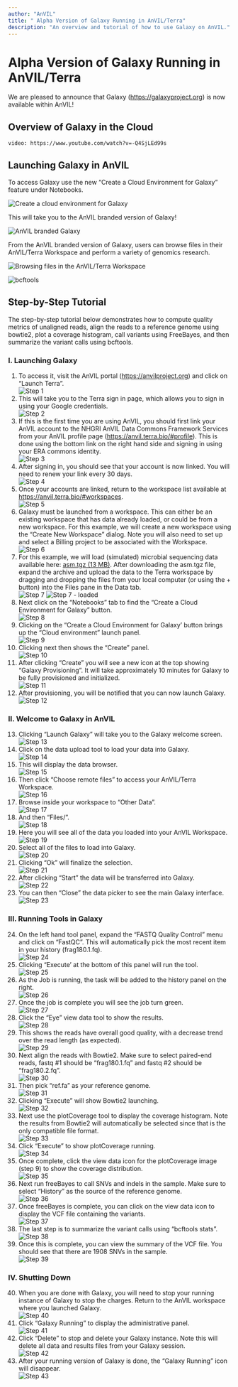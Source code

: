 ```yaml
---
author: "AnVIL"
title: " Alpha Version of Galaxy Running in AnVIL/Terra"
description: "An overview and tutorial of how to use Galaxy on AnVIL."
---
```


# Alpha Version of Galaxy Running in AnVIL/Terra

We are pleased to announce that Galaxy (<https://galaxyproject.org>) is now available within AnVIL! 

## Overview of Galaxy in the Cloud

`video: https://www.youtube.com/watch?v=-Q4SjLEd99s`

## Launching Galaxy in AnVIL

To access Galaxy use the new “Create a Cloud Environment for Galaxy” feature under Notebooks.

![Create a cloud environment for Galaxy](../_images/getting-started/galaxy-cloud-environment-create.png)



This will take you to the AnVIL branded version of Galaxy!

![AnVIL branded Galaxy](../_images/getting-started/galaxy-anvil-branded-galaxy.png)

From the AnVIL branded version of Galaxy, users can browse files in their AnVIL/Terra Workspace and perform a variety of genomics research.

![Browsing files in the AnVIL/Terra Workspace](../_images/getting-started/galaxy-browsing-files.png)

![bcftools](../_images/getting-started/galaxy-bcf-tools.png)

## Step-by-Step Tutorial
The step-by-step tutorial below demonstrates how to compute quality metrics of unaligned reads, align the reads to a reference genome using bowtie2, plot a coverage histogram, call variants using FreeBayes, and then summarize the variant calls using bcftools.

### I. Launching Galaxy

1. To access it, visit the AnVIL portal (<https://anvilproject.org>) and click on “Launch Terra”.\
![Step 1](../_images/getting-started/galaxy-step-1.png)
1. This will take you to the Terra sign in page, which allows you to sign in using your Google credentials.\
![Step 2](../_images/getting-started/galaxy-step-2.png)
1. If this is the first time you are using AnVIL, you should first link your AnVIL account to the NHGRI AnVIL Data Commons Framework Services from your AnVIL profile page (<https://anvil.terra.bio/#profile>). This is done using the bottom link on the right hand side and signing in using your ERA commons identity.\
![Step 3](../_images/getting-started/galaxy-step-3.png)
1. After signing in, you should see that your account is now linked. You will need to renew your link every 30 days.\
![Step 4](../_images/getting-started/galaxy-step-4.png)
1. Once your accounts are linked, return to the workspace list available at <https://anvil.terra.bio/#workspaces>.\
![Step 5](../_images/getting-started/galaxy-step-5.png)
1. Galaxy must be launched from a workspace. This can either be an existing workspace that has data already loaded, or could be from a new workspace. For this example, we will create a new workspace using the “Create New Workspace” dialog. Note you will also need to set up and select a Billing project to be associated with the Workspace.\
![Step 6](../_images/getting-started/galaxy-step-6.png)
1. For this example, we will load (simulated) microbial sequencing data available here: [asm.tgz (13 MB)](./_files/asm.tgz). After downloading the asm.tgz file, expand the archive and upload the data to the Terra workspace by dragging and dropping the files from your local computer (or using the + button) into the Files pane in the Data tab.\
![Step 7](../_images/getting-started/galaxy-step-7.png)
![Step 7 - loaded](../_images/getting-started/galaxy-step-7a.png)
1. Next click on the “Notebooks” tab to find the “Create a Cloud Environment for Galaxy” button.\
![Step 8](../_images/getting-started/galaxy-step-8.png)
1. Clicking on the “Create a Cloud Environment for Galaxy’ button brings up the “Cloud environment” launch panel.\
![Step 9](../_images/getting-started/galaxy-cloud-environment-create.png)
1. Clicking next then shows the “Create” panel.\
![Step 10](../_images/getting-started/galaxy-step-10.png)
1. After clicking “Create” you will see a new icon at the top showing “Galaxy Provisioning”. It will take approximately 10 minutes for Galaxy to be fully provisioned and initialized.\
![Step 11](../_images/getting-started/galaxy-step-11.png)
1. After provisioning, you will be notified that you can now launch Galaxy.\
![Step 12](../_images/getting-started/galaxy-step-12.png)

### II. Welcome to Galaxy in AnVIL

13. Clicking “Launch Galaxy” will take you to the Galaxy welcome screen.\
![Step 13](../_images/getting-started/galaxy-anvil-branded-galaxy.png)
1. Click on the data upload tool to load your data into Galaxy.\
![Step 14](../_images/getting-started/galaxy-step-14.png)
1. This will display the data browser.\
![Step 15](../_images/getting-started/galaxy-step-15.png)
1. Then click “Choose remote files” to access your AnVIL/Terra Workspace.\
![Step 16](../_images/getting-started/galaxy-step-16.png)
1. Browse inside your workspace to “Other Data”.\
![Step 17](../_images/getting-started/galaxy-step-17.png)
1. And then “Files/”.\
![Step 18](../_images/getting-started/galaxy-step-18.png)
1. Here you will see all of the data you loaded into your AnVIL Workspace.\
![Step 19](../_images/getting-started/galaxy-browsing-files.png)
1. Select all of the files to load into Galaxy.\
![Step 20](../_images/getting-started/galaxy-step-20.png)
1. Clicking “Ok” will finalize the selection.\
![Step 21](../_images/getting-started/galaxy-step-21.png)
1. After clicking “Start” the data will be transferred into Galaxy.\
![Step 22](../_images/getting-started/galaxy-step-22.png)
1. You can then “Close” the data picker to see the main Galaxy interface.\
![Step 23](../_images/getting-started/galaxy-step-23.png)

### III. Running Tools in Galaxy

24. On the left hand tool panel, expand the “FASTQ Quality Control” menu and click on “FastQC”. This will automatically pick the most recent item in your history (frag180.1.fq).\
![Step 24](../_images/getting-started/galaxy-step-24.png)
1. Clicking “Execute’ at the bottom of this panel will run the tool.\
![Step 25](../_images/getting-started/galaxy-step-25.png)
1. As the Job is running, the task will be added to the history panel on the right.\
![Step 26](../_images/getting-started/galaxy-step-26.png)
1. Once the job is complete you will see the job turn green.\
![Step 27](../_images/getting-started/galaxy-step-27.png)
1. Click the “Eye” view data tool to show the results.\
![Step 28](../_images/getting-started/galaxy-step-28.png)
1. This shows the reads have overall good quality, with a decrease trend over the read length (as expected).\
![Step 29](../_images/getting-started/galaxy-step-29.png)
1. Next align the reads with Bowtie2. Make sure to select paired-end reads, fastq #1 should be “frag180.1.fq” and fastq #2 should be “frag180.2.fq”.\
![Step 30](../_images/getting-started/galaxy-step-30.png)
1. Then pick “ref.fa” as your reference genome.\
![Step 31](../_images/getting-started/galaxy-step-31.png)
1. Clicking “Execute” will show Bowtie2 launching.\
![Step 32](../_images/getting-started/galaxy-step-32.png)
1. Next use the plotCoverage tool to display the coverage histogram. Note the results from Bowtie2 will automatically be selected since that is the only compatible file format.\
![Step 33](../_images/getting-started/galaxy-step-33.png)
1. Click “Execute” to show plotCoverage running.\
![Step 34](../_images/getting-started/galaxy-step-34.png)
1. Once complete, click the view data icon for the plotCoverage image (step 9) to show the coverage distribution.\
![Step 35](../_images/getting-started/galaxy-step-35.png)
1. Next run freeBayes to call SNVs and indels in the sample. Make sure to select “History” as the source of the reference genome.\
![Step 36](../_images/getting-started/galaxy-step-36.png)
1. Once freeBayes is complete, you can click on the view data icon to display the VCF file containing the variants.\
![Step 37](../_images/getting-started/galaxy-step-37.png)
1. The last step is to summarize the variant calls using “bcftools stats”.\
![Step 38](../_images/getting-started/galaxy-step-38.png)
1. Once this is complete, you can view the summary of the VCF file. You should see that there are 1908 SNVs in the sample.\
![Step 39](../_images/getting-started/galaxy-step-39.png)

### IV. Shutting Down

40. When you are done with Galaxy, you will need to stop your running instance of Galaxy to stop the charges. Return to the AnVIL workspace where you launched Galaxy.\
![Step 40](../_images/getting-started/galaxy-step-40.png)
1. Click “Galaxy Running” to display the administrative panel.\
![Step 41](../_images/getting-started/galaxy-step-41.png)
1. Click “Delete” to stop and delete your Galaxy instance. Note this will delete all data and results files from your Galaxy session.\
![Step 42](../_images/getting-started/galaxy-step-42.png)
1. After your running version of Galaxy is done, the “Galaxy Running” icon will disappear.\
![Step 43](../_images/getting-started/galaxy-step-43.png)
